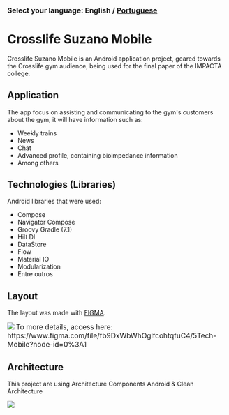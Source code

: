 ### Select your language: English / [Portuguese](https://github.com/DevLucasYuji/crosslife-suzano-mobile/blob/main/readme-pt.md)

# Crosslife Suzano Mobile

Crosslife Suzano Mobile is an Android application project, geared towards the Crosslife gym audience, being used for the final paper of the IMPACTA college.

## Application

The app focus on assisting and communicating to the gym's customers about the gym, it will have information such as:

- Weekly trains
- News
- Chat
- Advanced profile, containing bioimpedance information
- Among others

## Technologies (Libraries)

Android libraries that were used:

- Compose
- Navigator Compose
- Groovy Gradle (7.1) 
- Hilt DI
- DataStore
- Flow
- Material IO
- Modularization
- Entre outros

## Layout

The layout was made with [FIGMA](https://www.figma.com).

<img src="https://i.imgur.com/broOqPL.png">
<font size="3px">To more details, access here: https://www.figma.com/file/fb9DxWbWhOglfcohtqfuC4/5Tech-Mobile?node-id=0%3A1</font>

## Architecture

This project are using Architecture Components Android & Clean Architecture 

<img src="https://developer.android.com/topic/libraries/architecture/images/final-architecture.png">
